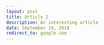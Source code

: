 ```yaml
---
layout: post
title: Article 2
description: An interesting article
date: September 10, 2018
redirect_to: google.com
---
```

